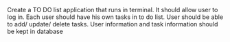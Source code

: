 Create a TO DO list application that runs in terminal. It should allow user to log in. 
Each user should have his own tasks in to do list. User should be able to add/ update/ delete tasks. 
User information and task information should be kept in database